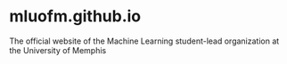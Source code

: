 # mluofm.github.io
The official website of the Machine Learning student-lead organization at the University of Memphis
